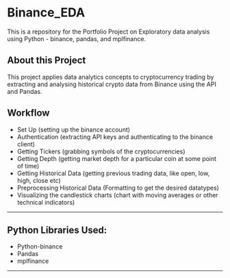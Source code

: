 # Binance_EDA
This is a repository for the Portfolio Project on Exploratory data analysis using Python - binance, pandas, and mplfinance.

## About this Project
This project applies data analytics concepts to cryptocurrency trading by extracting and analysing historical crypto data from Binance using the API and Pandas. 

## Workflow
- Set Up (setting up the binance account)
- Authentication (extracting API keys and authenticating to the binance client)
- Getting Tickers (grabbing symbols of the cryptocurrencies)
- Getting Depth (getting market depth for a particular coin at some point of time)
- Getting Historical Data (getting previous trading data, like open, low, high, close etc)
- Preprocessing Historical Data (Formatting to get the desired datatypes)
- Visualizing the candlestick charts (chart with moving averages or other technical indicators)
---

## Python Libraries Used:
- Python-binance
- Pandas
- mplfinance
---
